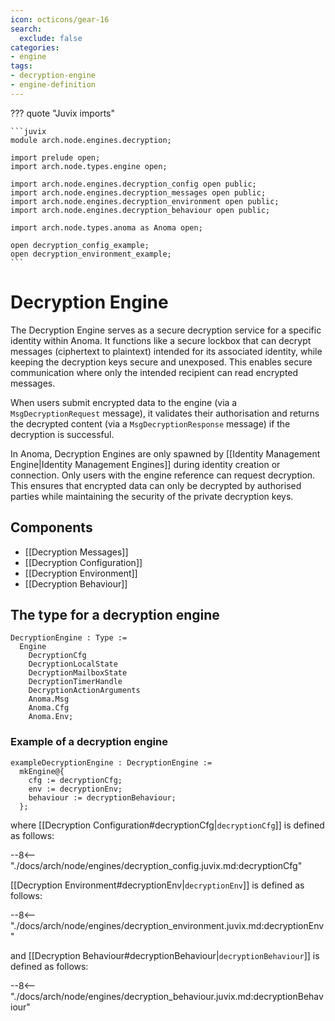 ```yaml
---
icon: octicons/gear-16
search:
  exclude: false
categories:
- engine
tags:
- decryption-engine
- engine-definition
---
```


??? quote "Juvix imports"

    ```juvix
    module arch.node.engines.decryption;

    import prelude open;
    import arch.node.types.engine open;

    import arch.node.engines.decryption_config open public;
    import arch.node.engines.decryption_messages open public;
    import arch.node.engines.decryption_environment open public;
    import arch.node.engines.decryption_behaviour open public;

    import arch.node.types.anoma as Anoma open;

    open decryption_config_example;
    open decryption_environment_example;
    ```

# Decryption Engine

The Decryption Engine serves as a secure decryption service for a
specific identity within Anoma. It functions like a secure lockbox
that can decrypt messages (ciphertext to plaintext) intended for its
associated identity, while keeping the decryption keys secure and
unexposed. This enables secure communication where only the intended
recipient can read encrypted messages.

When users submit encrypted data to the engine
(via a `MsgDecryptionRequest` message), it validates their
authorisation and returns the decrypted content
(via a `MsgDecryptionResponse` message) if the decryption is
successful.

In Anoma, Decryption Engines are only spawned by
[[Identity Management Engine|Identity Management Engines]] during identity
creation or connection. Only users with the engine reference can request
decryption. This ensures that encrypted data can only be decrypted by
authorised parties while maintaining the security of the private
decryption keys.

## Components

- [[Decryption Messages]]
- [[Decryption Configuration]]
- [[Decryption Environment]]
- [[Decryption Behaviour]]

## The type for a decryption engine

<!-- --8<-- [start:DecryptionEngine] -->
```juvix
DecryptionEngine : Type :=
  Engine
    DecryptionCfg
    DecryptionLocalState
    DecryptionMailboxState
    DecryptionTimerHandle
    DecryptionActionArguments
    Anoma.Msg
    Anoma.Cfg
    Anoma.Env;
```
<!-- --8<-- [end:DecryptionEngine] -->

### Example of a decryption engine


<!-- --8<-- [start:exampleDecryptionEngine] -->
```juvix
exampleDecryptionEngine : DecryptionEngine :=
  mkEngine@{
    cfg := decryptionCfg;
    env := decryptionEnv;
    behaviour := decryptionBehaviour;
  };
```
<!-- --8<-- [end:exampleDecryptionEngine] -->

where [[Decryption Configuration#decryptionCfg|`decryptionCfg`]] is defined as follows:

--8<-- "./docs/arch/node/engines/decryption_config.juvix.md:decryptionCfg"

[[Decryption Environment#decryptionEnv|`decryptionEnv`]] is defined as follows:

--8<-- "./docs/arch/node/engines/decryption_environment.juvix.md:decryptionEnv"

and [[Decryption Behaviour#decryptionBehaviour|`decryptionBehaviour`]] is defined as follows:

--8<-- "./docs/arch/node/engines/decryption_behaviour.juvix.md:decryptionBehaviour"
